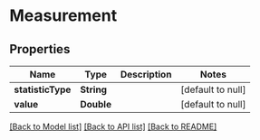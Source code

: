 # Measurement
## Properties

Name | Type | Description | Notes
------------ | ------------- | ------------- | -------------
**statisticType** | **String** |  | [default to null]
**value** | **Double** |  | [default to null]

[[Back to Model list]](../README.md#documentation-for-models) [[Back to API list]](../README.md#documentation-for-api-endpoints) [[Back to README]](../README.md)

